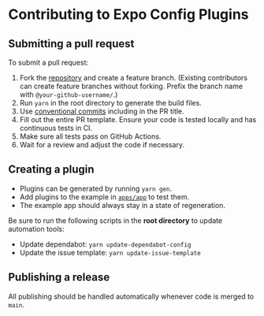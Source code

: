 # Contributing to Expo Config Plugins

## Submitting a pull request

To submit a pull request:

1. Fork the [repository](https://github.com/expo/config-plugins) and create a feature branch. (Existing contributors can create feature branches without forking. Prefix the branch name with `@your-github-username/`.)
2. Run `yarn` in the root directory to generate the build files.
3. Use [conventional commits](https://www.conventionalcommits.org/en/v1.0.0/) including in the PR title.
4. Fill out the entire PR template. Ensure your code is tested locally and has continuous tests in CI.
5. Make sure all tests pass on GitHub Actions.
6. Wait for a review and adjust the code if necessary.

## Creating a plugin

- Plugins can be generated by running `yarn gen`.
- Add plugins to the example in [`apps/app`](/apps/app/package.json) to test them.
- The example app should always stay in a state of regeneration.

Be sure to run the following scripts in the **root directory** to update automation tools:

- Update dependabot: `yarn update-dependabot-config`
- Update the issue template: `yarn update-issue-template`

## Publishing a release

All publishing should be handled automatically whenever code is merged to `main`.
